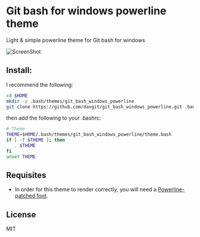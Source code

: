 # Git bash for windows powerline theme

Light & simple powerline theme for Git bash for windows

![ScreenShot](screenshot.png)


## Install:

I recommend the following:

```bash
cd $HOME
mkdir -p .bash/themes/git_bash_windows_powerline
git clone https://github.com/davgit/git_bash_windows_powerline.git .bash/themes/git_bash_windows_powerline
```

then add the following to your .bashrc:

```bash
# Theme
THEME=$HOME/.bash/themes/git_bash_windows_powerline/theme.bash
if [ -f $THEME ]; then
   . $THEME
fi
unset THEME
```

## Requisites

* In order for this theme to render correctly, you will need a
[Powerline-patched font](https://github.com/powerline/fonts).

## License

MIT

